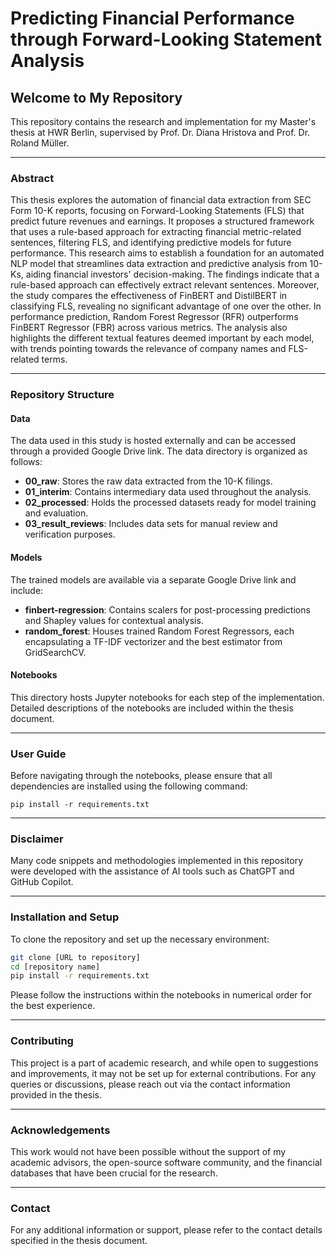 # Predicting Financial Performance through Forward-Looking Statement Analysis

## Welcome to My Repository

This repository contains the research and implementation for my Master's thesis at HWR Berlin, supervised by Prof. Dr. Diana Hristova and Prof. Dr. Roland Müller.

--------------------------------------

### Abstract
This thesis explores the automation of financial data extraction from SEC Form 10-K reports, focusing on Forward-Looking Statements (FLS) that predict future revenues and earnings. It proposes a structured framework that uses a rule-based approach for extracting financial metric-related sentences, filtering FLS, and identifying predictive models for future performance. This research aims to establish a foundation for an automated NLP model that streamlines data extraction and predictive analysis from 10-Ks, aiding financial investors' decision-making. The findings indicate that a rule-based approach can effectively extract relevant sentences. Moreover, the study compares the effectiveness of FinBERT and DistilBERT in classifying FLS, revealing no significant advantage of one over the other. In performance prediction, Random Forest Regressor (RFR) outperforms FinBERT Regressor (FBR) across various metrics. The analysis also highlights the different textual features deemed important by each model, with trends pointing towards the relevance of company names and FLS-related terms.

--------------------------------------

### Repository Structure

#### Data
The data used in this study is hosted externally and can be accessed through a provided Google Drive link. The data directory is organized as follows:
- **00_raw**: Stores the raw data extracted from the 10-K filings.
- **01_interim**: Contains intermediary data used throughout the analysis.
- **02_processed**: Holds the processed datasets ready for model training and evaluation.
- **03_result_reviews**: Includes data sets for manual review and verification purposes.

#### Models
The trained models are available via a separate Google Drive link and include:
- **finbert-regression**: Contains scalers for post-processing predictions and Shapley values for contextual analysis.
- **random_forest**: Houses trained Random Forest Regressors, each encapsulating a TF-IDF vectorizer and the best estimator from GridSearchCV.

#### Notebooks
This directory hosts Jupyter notebooks for each step of the implementation. Detailed descriptions of the notebooks are included within the thesis document.

--------------------------------------

### User Guide
Before navigating through the notebooks, please ensure that all dependencies are installed using the following command:
```
pip install -r requirements.txt
```
--------------------------------------

### Disclaimer
Many code snippets and methodologies implemented in this repository were developed with the assistance of AI tools such as ChatGPT and GitHub Copilot.

--------------------------------------

### Installation and Setup

To clone the repository and set up the necessary environment:

```bash
git clone [URL to repository]
cd [repository name]
pip install -r requirements.txt
```
Please follow the instructions within the notebooks in numerical order for the best experience.

--------------------------------------

### Contributing
This project is a part of academic research, and while open to suggestions and improvements, it may not be set up for external contributions. For any queries or discussions, please reach out via the contact information provided in the thesis.

--------------------------------------

### Acknowledgements
This work would not have been possible without the support of my academic advisors, the open-source software community, and the financial databases that have been crucial for the research.

--------------------------------------

### Contact
For any additional information or support, please refer to the contact details specified in the thesis document.

